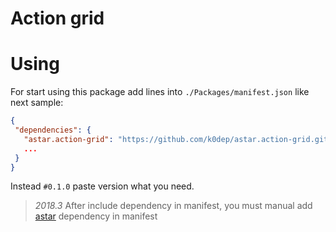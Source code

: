 # Action grid

# Using
 For start using this package add lines into `./Packages/manifest.json` like next sample:  
 ```json
{
  "dependencies": {
    "astar.action-grid": "https://github.com/k0dep/astar.action-grid.git#0.1.0",
    ...
  }
}
```
 Instead `#0.1.0` paste version what you need.  
 > *2018.3* After include dependency in manifest, you must manual add [astar](https://github.com/k0dep/astar) dependency in manifest